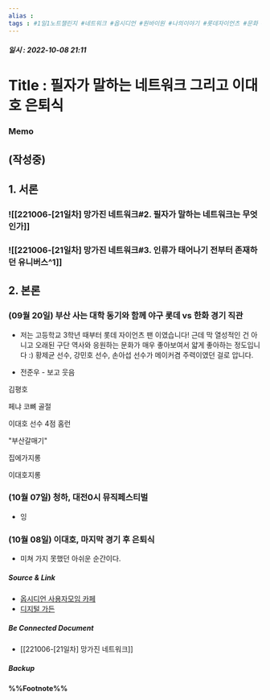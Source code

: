 ```yaml
---
alias : 
tags : #1일1노트챌린지 #네트워크 #옵시디언 #원바이원 #나의이야기 #롯데자이언츠 #문화 #야구 #이대호 #은퇴식
---
```


##### 일시 : 2022-10-08 21:11

# Title : 필자가 말하는 네트워크 그리고 이대호 은퇴식

### Memo

## (작성중)

## 1. 서론

### ![[221006-[21일차] 망가진 네트워크#2. 필자가 말하는 네트워크는 무엇인가]]

### ![[221006-[21일차] 망가진 네트워크#3. 인류가 태어나기 전부터 존재하던 유니버스^1]]

## 2. 본론

### (09월 20일) 부산 사는 대학 동기와 함께 야구 롯데 vs 한화 경기 직관
- 저는 고등학교 3학년 때부터 롯데 자이언츠 팬 이였습니다! 근데 막 열성적인 건 아니고 오래된 구단 역사와 응원하는 문화가 매우 좋아보여서 얇게 좋아하는 정도입니다 :) 황제균 선수, 강민호 선수, 손아섭 선수가 메이커겸 주력이였던 걸로 압니다.

- 전준우 - 보고 웃음

김평호

페냐 코뼈 골절

이대호 선수 4점 홈런

"부산갈매기"

집에가지롱

이대호지롱

### (10월 07일) 청하, 대전0시 뮤직페스티벌
- 잉

### (10월 08일) 이대호, 마지막 경기 후 은퇴식
- 미쳐 가지 못했던 아쉬운 순간이다. 

##### Source & Link
- [옵시디언 사용자모임 카페](https://cafe.naver.com/obsidianary/1999)
- [디지털 가든](https://chunghasull.netlify.app/221008–22일차-필자가-말하는-네트워크-그리고-이대호-은퇴식)

##### Be Connected Document
- [[221006-[21일차] 망가진 네트워크]]

##### Backup


#### %%Footnote%%

[^1]: 